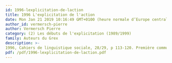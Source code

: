 ```yaml
---
id: 1996-lexplicitation-de-laction
title: 1996 L'explicitation de l'action
date: Mon Jan 21 2019 10:16:49 GMT+0100 (heure normale d’Europe centrale)
author_id: vermersch-pierre
author: Vermersch Pierre
category: (2) Les débuts de l'explicitation (1989/1999)
family: Auteurs du Grex
description: >-
1996, Cahiers de linguistique sociale, 28/29, p 113-120. Première communication dans un colloque de linguistes (sociaux) à Rouen. 
pdf: /pdf/1996-lexplicitation-de-laction.pdf
---
```


